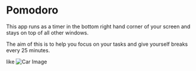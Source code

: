 # Pomodoro
This app runs as a timer in the bottom right hand corner of your screen and stays on top of all other windows.

The aim of this is to help you focus on your tasks and give yourself breaks every 25 minutes.

like ![Car Image](img1.png)

